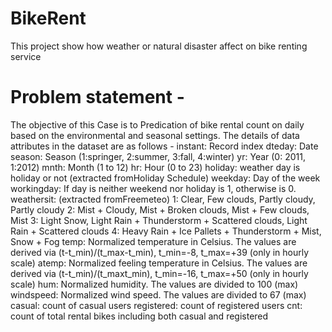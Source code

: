 # BikeRent
This project show how weather or natural disaster affect on bike renting service 

# Problem statement -
The objective of this Case is to Predication of bike rental count on daily based on the
environmental and seasonal settings.
The details of data attributes in the dataset are as follows -
instant: Record index
dteday: Date
season: Season (1:springer, 2:summer, 3:fall, 4:winter)
yr: Year (0: 2011, 1:2012)
mnth: Month (1 to 12)
hr: Hour (0 to 23)
holiday: weather day is holiday or not (extracted fromHoliday Schedule)
weekday: Day of the week
workingday: If day is neither weekend nor holiday is 1, otherwise is 0.
weathersit: (extracted fromFreemeteo)
1: Clear, Few clouds, Partly cloudy, Partly cloudy
2: Mist + Cloudy, Mist + Broken clouds, Mist + Few clouds, Mist
3: Light Snow, Light Rain + Thunderstorm + Scattered clouds, Light Rain + Scattered
clouds
4: Heavy Rain + Ice Pallets + Thunderstorm + Mist, Snow + Fog
temp: Normalized temperature in Celsius. The values are derived via
(t-t_min)/(t_max-t_min),
t_min=-8, t_max=+39 (only in hourly scale)
atemp: Normalized feeling temperature in Celsius. The values are derived via
(t-t_min)/(t_maxt_min), t_min=-16, t_max=+50 (only in hourly scale)
hum: Normalized humidity. The values are divided to 100 (max)
windspeed: Normalized wind speed. The values are divided to 67 (max)
casual: count of casual users
registered: count of registered users
cnt: count of total rental bikes including both casual and registered
